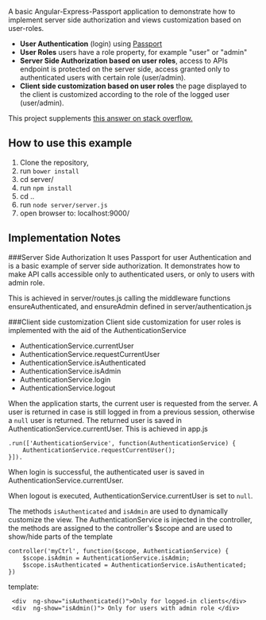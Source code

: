 
A basic Angular-Express-Passport application to demonstrate how to implement server side authorization and views customization based on user-roles.

- **User Authentication** (login) using [Passport](http://passportjs.org/)
- **User Roles** users have a role property, for example "user" or "admin"
- **Server Side Authorization based on user roles**,  access to APIs endpoint is protected on the server side, access granted only to authenticated users with certain role (user/admin).
- **Client side customization based on user roles** the page displayed to the client is customized according to the role of the logged user (user/admin).

This project supplements [this answer on stack overflow.](http://stackoverflow.com/questions/20000195/how-can-i-protect-an-api-endpoint-with-passportjs/20170110#20170110)

## How to use this example

1. Clone the repository,
2. run `bower install`
3. cd server/
4. run `npm install`
5. cd ..
6. run `node server/server.js`
7. open browser to: localhost:9000/

## Implementation Notes
###Server Side Authorization
It uses Passport for user Authentication and is a basic example of server side authorization. It demonstrates how to make API calls accessible only to authenticated users, or only to users with admin role.

This is achieved in server/routes.js calling the middleware functions ensureAuthenticated, and ensureAdmin defined in server/authentication.js

###Client side customization
Client side customization for user roles is implemented with the aid of the AuthenticationService
- AuthenticationService.currentUser
- AuthenticationService.requestCurrentUser
- AuthenticationService.isAuthenticated
- AuthenticationService.isAdmin
- AuthenticationService.login
- AuthenticationService.logout

When the application starts, the current user is requested from the server. A user is returned in case is still logged in from a previous session, otherwise a `null` user is returned. The returned user is saved in AuthenticationService.currentUser.
This is achieved in app.js

    .run(['AuthenticationService', function(AuthenticationService) {
        AuthenticationService.requestCurrentUser();
    }]).
When login is successful, the authenticated user is saved in AuthenticationService.currentUser.

When logout is executed, AuthenticationService.currentUser is set to `null`.

The methods `isAuthenticated` and `isAdmin` are used to dynamically customize the view. The AuthenticationService is injected in the controller, the methods are assigned to the controller's $scope and are used to show/hide parts of the template

    controller('myCtrl', function($scope, AuthenticationService) {
        $scope.isAdmin = AuthenticationService.isAdmin;
        $scope.isAuthenticated = AuthenticationService.isAuthenticated;
    })
template:

     <div  ng-show="isAuthenticated()">Only for logged-in clients</div>
     <div  ng-show="isAdmin()"> Only for users with admin role </div>

